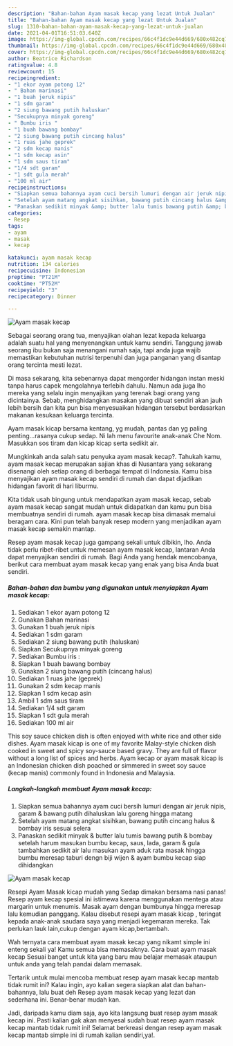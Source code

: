 ```yaml
---
description: "Bahan-bahan Ayam masak kecap yang lezat Untuk Jualan"
title: "Bahan-bahan Ayam masak kecap yang lezat Untuk Jualan"
slug: 1310-bahan-bahan-ayam-masak-kecap-yang-lezat-untuk-jualan
date: 2021-04-01T16:51:03.640Z
image: https://img-global.cpcdn.com/recipes/66c4f1dc9e44d669/680x482cq70/ayam-masak-kecap-foto-resep-utama.jpg
thumbnail: https://img-global.cpcdn.com/recipes/66c4f1dc9e44d669/680x482cq70/ayam-masak-kecap-foto-resep-utama.jpg
cover: https://img-global.cpcdn.com/recipes/66c4f1dc9e44d669/680x482cq70/ayam-masak-kecap-foto-resep-utama.jpg
author: Beatrice Richardson
ratingvalue: 4.8
reviewcount: 15
recipeingredient:
- "1 ekor ayam potong 12"
- " Bahan marinasi"
- "1 buah jeruk nipis"
- "1 sdm garam"
- "2 siung bawang putih haluskan"
- "Secukupnya minyak goreng"
- " Bumbu iris "
- "1 buah bawang bombay"
- "2 siung bawang putih cincang halus"
- "1 ruas jahe geprek"
- "2 sdm kecap manis"
- "1 sdm kecap asin"
- "1 sdm saus tiram"
- "1/4 sdt garam"
- "1 sdt gula merah"
- "100 ml air"
recipeinstructions:
- "Siapkan semua bahannya ayam cuci bersih lumuri dengan air jeruk nipis, garam &amp; bawang putih dihaluskan lalu goreng hingga matang"
- "Setelah ayam matang angkat sisihkan, bawang putih cincang halus &amp; bombay iris sesuai selera"
- "Panaskan sedikit minyak &amp; butter lalu tumis bawang putih &amp; bombay setelah harum masukan bumbu kecap, saus, lada, garam &amp; gula tambahkan sedikit air lalu masukan ayam aduk rata masak hingga bumbu meresap taburi dengn biji wijen &amp; ayam bumbu kecap siap dihidangkan"
categories:
- Resep
tags:
- ayam
- masak
- kecap

katakunci: ayam masak kecap 
nutrition: 134 calories
recipecuisine: Indonesian
preptime: "PT21M"
cooktime: "PT52M"
recipeyield: "3"
recipecategory: Dinner

---
```



![Ayam masak kecap](https://img-global.cpcdn.com/recipes/66c4f1dc9e44d669/680x482cq70/ayam-masak-kecap-foto-resep-utama.jpg)

Sebagai seorang orang tua, menyajikan olahan lezat kepada keluarga adalah suatu hal yang menyenangkan untuk kamu sendiri. Tanggung jawab seorang ibu bukan saja menangani rumah saja, tapi anda juga wajib memastikan kebutuhan nutrisi terpenuhi dan juga panganan yang disantap orang tercinta mesti lezat.

Di masa  sekarang, kita sebenarnya dapat mengorder hidangan instan meski tanpa harus capek mengolahnya terlebih dahulu. Namun ada juga lho mereka yang selalu ingin menyajikan yang terenak bagi orang yang dicintainya. Sebab, menghidangkan masakan yang dibuat sendiri akan jauh lebih bersih dan kita pun bisa menyesuaikan hidangan tersebut berdasarkan makanan kesukaan keluarga tercinta. 

Ayam masak kicap bersama kentang, yg mudah, pantas dan yg paling penting…rasanya cukup sedap. Ni lah menu favourite anak-anak Che Nom. Masukkan sos tiram dan kicap kicap serta sedikit air.

Mungkinkah anda salah satu penyuka ayam masak kecap?. Tahukah kamu, ayam masak kecap merupakan sajian khas di Nusantara yang sekarang disenangi oleh setiap orang di berbagai tempat di Indonesia. Kamu bisa menyajikan ayam masak kecap sendiri di rumah dan dapat dijadikan hidangan favorit di hari liburmu.

Kita tidak usah bingung untuk mendapatkan ayam masak kecap, sebab ayam masak kecap sangat mudah untuk didapatkan dan kamu pun bisa membuatnya sendiri di rumah. ayam masak kecap bisa dimasak memalui beragam cara. Kini pun telah banyak resep modern yang menjadikan ayam masak kecap semakin mantap.

Resep ayam masak kecap juga gampang sekali untuk dibikin, lho. Anda tidak perlu ribet-ribet untuk memesan ayam masak kecap, lantaran Anda dapat menyajikan sendiri di rumah. Bagi Anda yang hendak mencobanya, berikut cara membuat ayam masak kecap yang enak yang bisa Anda buat sendiri.

<!--inarticleads1-->

##### Bahan-bahan dan bumbu yang digunakan untuk menyiapkan Ayam masak kecap:

1. Sediakan 1 ekor ayam potong 12
1. Gunakan  Bahan marinasi
1. Gunakan 1 buah jeruk nipis
1. Sediakan 1 sdm garam
1. Sediakan 2 siung bawang putih (haluskan)
1. Siapkan Secukupnya minyak goreng
1. Sediakan  Bumbu iris :
1. Siapkan 1 buah bawang bombay
1. Gunakan 2 siung bawang putih (cincang halus)
1. Sediakan 1 ruas jahe (geprek)
1. Gunakan 2 sdm kecap manis
1. Siapkan 1 sdm kecap asin
1. Ambil 1 sdm saus tiram
1. Sediakan 1/4 sdt garam
1. Siapkan 1 sdt gula merah
1. Sediakan 100 ml air


This soy sauce chicken dish is often enjoyed with white rice and other side dishes. Ayam masak kicap is one of my favorite Malay-style chicken dish cooked in sweet and spicy soy-sauce based gravy. They are full of flavor without a long list of spices and herbs. Ayam kecap or ayam masak kicap is an Indonesian chicken dish poached or simmered in sweet soy sauce (kecap manis) commonly found in Indonesia and Malaysia. 

<!--inarticleads2-->

##### Langkah-langkah membuat Ayam masak kecap:

1. Siapkan semua bahannya ayam cuci bersih lumuri dengan air jeruk nipis, garam &amp; bawang putih dihaluskan lalu goreng hingga matang
1. Setelah ayam matang angkat sisihkan, bawang putih cincang halus &amp; bombay iris sesuai selera
1. Panaskan sedikit minyak &amp; butter lalu tumis bawang putih &amp; bombay setelah harum masukan bumbu kecap, saus, lada, garam &amp; gula tambahkan sedikit air lalu masukan ayam aduk rata masak hingga bumbu meresap taburi dengn biji wijen &amp; ayam bumbu kecap siap dihidangkan
<img src="//assets-global.cpcdn.com/assets/icons/button_play-2c75c40dde080a61004c1f40b05d8f140eaff45d7e9e6481dc71c63d2e7c4909.png" alt="Ayam masak kecap">

Resepi Ayam Masak kicap mudah yang Sedap dimakan bersama nasi panas! Resep ayam kecap spesial ini istimewa karena menggunakan mentega atau margarin untuk menumis. Masak ayam dengan bumbunya hingga meresap lalu kemudian panggang. Kalau disebut resepi ayam masak kicap , teringat kepada anak-anak saudara saya yang menjadi kegemaran mereka. Tak perlukan lauk lain,cukup dengan ayam kicap,bertambah. 

Wah ternyata cara membuat ayam masak kecap yang nikamt simple ini enteng sekali ya! Kamu semua bisa memasaknya. Cara buat ayam masak kecap Sesuai banget untuk kita yang baru mau belajar memasak ataupun untuk anda yang telah pandai dalam memasak.

Tertarik untuk mulai mencoba membuat resep ayam masak kecap mantab tidak rumit ini? Kalau ingin, ayo kalian segera siapkan alat dan bahan-bahannya, lalu buat deh Resep ayam masak kecap yang lezat dan sederhana ini. Benar-benar mudah kan. 

Jadi, daripada kamu diam saja, ayo kita langsung buat resep ayam masak kecap ini. Pasti kalian gak akan menyesal sudah buat resep ayam masak kecap mantab tidak rumit ini! Selamat berkreasi dengan resep ayam masak kecap mantab simple ini di rumah kalian sendiri,ya!.


